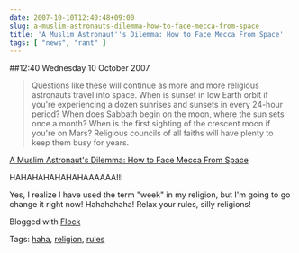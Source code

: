 ```yaml
---
date: 2007-10-10T12:40:48+09:00
slug: a-muslim-astronauts-dilemma-how-to-face-mecca-from-space
title: 'A Muslim Astronaut''s Dilemma: How to Face Mecca From Space'
tags: [ "news", "rant" ]
---
```


##12:40 Wednesday 10 October 2007

> Questions like these will continue as more and more religious astronauts travel into space. When is sunset in low Earth orbit if you're experiencing a dozen sunrises and sunsets in every 24-hour period? When does Sabbath begin on the moon, where the sun sets once a month? When is the first sighting of the crescent moon if you're on Mars? Religious councils of all faiths will have plenty to keep them busy for years.

[A Muslim Astronaut's Dilemma: How to Face Mecca From Space](http://www.wired.com/science/space/news/2007/09/mecca_in_orbit)


HAHAHAHAHAHAHAAAAAA!!!

Yes, I realize I have used the term "week" in my religion, but I'm going to go change it right now! Hahahahaha! Relax your rules, silly religions!

Blogged with [Flock](http://www.flock.com/blogged-with-flock)

Tags: [haha](http://technorati.com/tag/haha), [religion](http://technorati.com/tag/religion), [ rules](http://technorati.com/tag/%20rules)
